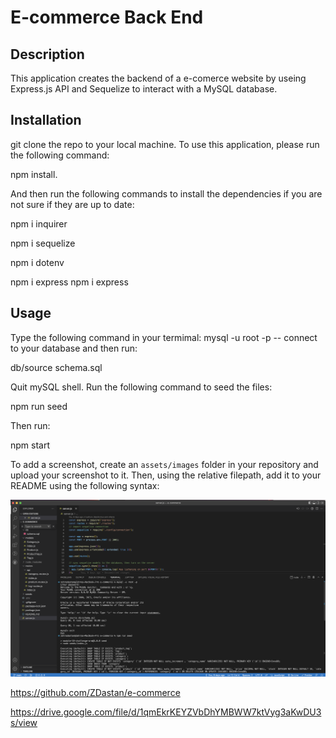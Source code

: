 # E-commerce Back End

## Description
This application creates the backend of a e-comerce website by useing Express.js API and Sequelize to interact with a MySQL database.


## Installation

git clone the repo to your local machine. To use this application, please run the following command:

npm install.

And then run the following commands to install the dependencies if you are not sure if they are up to date:

npm i inquirer

npm i sequelize

npm i dotenv

npm i express
npm i express



## Usage

Type the following command in your termimal: mysql -u root -p -- connect to your database and then run:

db/source schema.sql

Quit mySQL shell. Run the following command to seed the files:

npm run seed

Then run:

npm start


To add a screenshot, create an `assets/images` folder in your repository and upload your screenshot to it. Then, using the relative filepath, add it to your README using the following syntax:


![alt text](./assets/e-commerce.png)

    
    
https://github.com/ZDastan/e-commerce

https://drive.google.com/file/d/1qmEkrKEYZVbDhYMBWW7ktVyg3aKwDU3s/view




